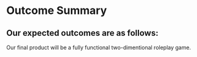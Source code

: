 # Outcome Summary
Our expected outcomes are as follows:
- 

Our final product will be a fully functional two-dimentional roleplay game.
